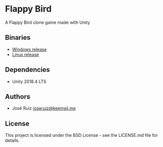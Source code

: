 # Flappy Bird

A Flappy Bird clone game made with Unity

## Binaries

* [Windows release](https://www.mediafire.com/file/7gyke4ar3hh6n3s/FlappyBirdUnity_r0.1.0_Windows.zip/file)
* [Linux release](https://www.mediafire.com/file/b8noaepdy4fdmbr/FlappyBirdUnity_r0.1.0_Linux.zip/file)

## Dependencies

* Unity 2018.4 LTS

## Authors

* José Ruiz <joseruiz@keemail.me>

## License

This project is licensed under the BSD License - see the LICENSE.md file for details.
